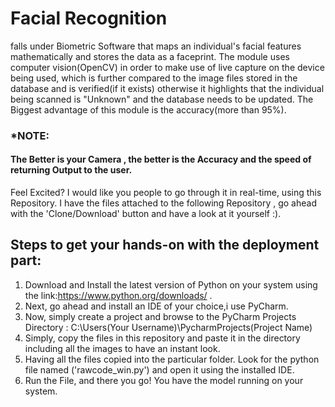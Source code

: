 # Facial Recognition #
falls under Biometric Software that maps an individual's facial features mathematically and stores the data as a faceprint.
The module uses computer vision(OpenCV) in order to make use of live capture on the device being used, which is further compared to the image files stored in the database and is verified(if it exists) otherwise it highlights that the individual being scanned is "Unknown" and the database needs to be updated.
The Biggest advantage of this module is the accuracy(more than 95%). 

### *NOTE: ###
#### The Better is your Camera , the better is the Accuracy and the speed of returning Output to the user. ####

Feel Excited? I would like you people to go through it in real-time, using this Repository.
I have the files attached to the following Repository , go ahead with the 'Clone/Download' button and have a look at it yourself :).

## Steps to get your hands-on with the deployment part: ##
1. Download and Install the latest version of Python on your system using the link:https://www.python.org/downloads/ .
2. Next, go ahead and install an IDE of your choice,i use PyCharm.
3. Now, simply create a project and browse to the PyCharm Projects Directory : C:\Users\(Your Username)\PycharmProjects\(Project Name)
4. Simply, copy the files in this repository and paste it in the directory including all the images to have an instant look.
5. Having all the files copied into the particular folder. Look for the python file named ('rawcode_win.py') and open it using the installed IDE.
6. Run the File, and there you go! You have the model running on your system.
